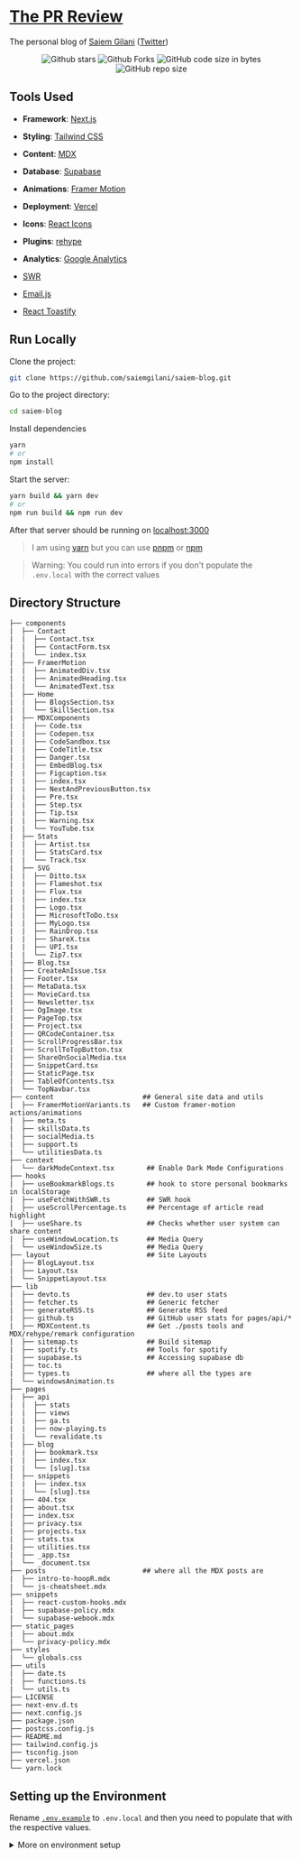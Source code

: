 # [The PR Review](https://saiemgilani.com)

The personal blog of [Saiem Gilani](https://github.com/saiemgilani) ([Twitter](https://twitter.com/saiemgilani))

<div align="center">


  ![Github stars](https://img.shields.io/github/stars/saiemgilani/saiem-blog?style=flat-square)
  ![Github Forks](https://img.shields.io/github/forks/saiemgilani/saiem-blog?style=flat-square)
  ![GitHub code size in bytes](https://img.shields.io/github/languages/code-size/saiemgilani/saiem-blog?style=flat-square)
  ![GitHub repo size](https://img.shields.io/github/repo-size/saiemgilani/saiem-blog?style=flat-square)

</div>

## Tools Used

* **Framework**: [Next.js](https://nextjs.org/)

* **Styling**: [Tailwind CSS](https://tailwindcss.com/)

* **Content**: [MDX](https://github.com/mdx-js/mdx)

* **Database**: [Supabase](https://supabase.com/)

* **Animations**: [Framer Motion](https://framer.com/motion)

* **Deployment**: [Vercel](https://vercel.com)

* **Icons**: [React Icons](https://react-icons.github.io/react-icons/)

* **Plugins**: [rehype](https://github.com/rehypejs/rehype)

* **Analytics**: [Google Analytics](https://analytics.google.com/analytics/web/)

* [SWR](https://swr.vercel.app/)

* [Email.js](https://www.emailjs.com/)

* [React Toastify](https://github.com/fkhadra/react-toastify)


## Run Locally

Clone the project:

```bash
git clone https://github.com/saiemgilani/saiem-blog.git
```

Go to the project directory:

```bash
cd saiem-blog
```

Install dependencies

```bash
yarn
# or
npm install
```

Start the server:

```bash
yarn build && yarn dev
# or
npm run build && npm run dev
```

After that server should be running on [localhost:3000](http://localhost:3000)

> I am using [yarn](https://yarnpkg.com/) but you can use [pnpm](https://pnpm.io/) or [npm](https://www.npmjs.com/)

> Warning: You could run into errors if you don't populate the `.env.local` with the correct values

## Directory Structure

```
├── components
|  ├── Contact
|  |  ├── Contact.tsx
|  |  ├── ContactForm.tsx
|  |  └── index.tsx
|  ├── FramerMotion
|  |  ├── AnimatedDiv.tsx
|  |  ├── AnimatedHeading.tsx
|  |  └── AnimatedText.tsx
|  ├── Home
|  |  ├── BlogsSection.tsx
|  |  └── SkillSection.tsx
|  ├── MDXComponents
|  |  ├── Code.tsx
|  |  ├── Codepen.tsx
|  |  ├── CodeSandbox.tsx
|  |  ├── CodeTitle.tsx
|  |  ├── Danger.tsx
|  |  ├── EmbedBlog.tsx
|  |  ├── Figcaption.tsx
|  |  ├── index.tsx
|  |  ├── NextAndPreviousButton.tsx
|  |  ├── Pre.tsx
|  |  ├── Step.tsx
|  |  ├── Tip.tsx
|  |  ├── Warning.tsx
|  |  └── YouTube.tsx
|  ├── Stats
|  |  ├── Artist.tsx
|  |  ├── StatsCard.tsx
|  |  └── Track.tsx
|  ├── SVG
|  |  ├── Ditto.tsx
|  |  ├── Flameshot.tsx
|  |  ├── Flux.tsx
|  |  ├── index.tsx
|  |  ├── Logo.tsx
|  |  ├── MicrosoftToDo.tsx
|  |  ├── MyLogo.tsx
|  |  ├── RainDrop.tsx
|  |  ├── ShareX.tsx
|  |  ├── UPI.tsx
|  |  └── Zip7.tsx
|  ├── Blog.tsx
|  ├── CreateAnIssue.tsx
|  ├── Footer.tsx
|  ├── MetaData.tsx
|  ├── MovieCard.tsx
|  ├── Newsletter.tsx
|  ├── OgImage.tsx
|  ├── PageTop.tsx
|  ├── Project.tsx
|  ├── QRCodeContainer.tsx
|  ├── ScrollProgressBar.tsx
|  ├── ScrollToTopButton.tsx
|  ├── ShareOnSocialMedia.tsx
|  ├── SnippetCard.tsx
|  ├── StaticPage.tsx
|  ├── TableOfContents.tsx
|  └── TopNavbar.tsx
├── content                      ## General site data and utils
|  ├── FramerMotionVariants.ts   ## Custom framer-motion actions/animations
|  ├── meta.ts
|  ├── skillsData.ts
|  ├── socialMedia.ts
|  ├── support.ts
|  └── utilitiesData.ts
├── context
|  └── darkModeContext.tsx        ## Enable Dark Mode Configurations
├── hooks
|  ├── useBookmarkBlogs.ts        ## hook to store personal bookmarks in localStorage
|  ├── useFetchWithSWR.ts         ## SWR hook
|  ├── useScrollPercentage.ts     ## Percentage of article read highlight
|  ├── useShare.ts                ## Checks whether user system can share content
|  ├── useWindowLocation.ts       ## Media Query
|  └── useWindowSize.ts           ## Media Query
├── layout                        ## Site Layouts
|  ├── BlogLayout.tsx
|  ├── Layout.tsx
|  └── SnippetLayout.tsx
├── lib
|  ├── devto.ts                   ## dev.to user stats
|  ├── fetcher.ts                 ## Generic fetcher
|  ├── generateRSS.ts             ## Generate RSS feed
|  ├── github.ts                  ## GitHub user stats for pages/api/*
|  ├── MDXContent.ts              ## Get ./posts tools and MDX/rehype/remark configuration
|  ├── sitemap.ts                 ## Build sitemap
|  ├── spotify.ts                 ## Tools for spotify
|  ├── supabase.ts                ## Accessing supabase db
|  ├── toc.ts
|  ├── types.ts                   ## where all the types are
|  └── windowsAnimation.ts
├── pages
|  ├── api
|  |  ├── stats
|  |  ├── views
|  |  ├── ga.ts
|  |  ├── now-playing.ts
|  |  └── revalidate.ts
|  ├── blog
|  |  ├── bookmark.tsx
|  |  ├── index.tsx
|  |  └── [slug].tsx
|  ├── snippets
|  |  ├── index.tsx
|  |  └── [slug].tsx
|  ├── 404.tsx
|  ├── about.tsx
|  ├── index.tsx
|  ├── privacy.tsx
|  ├── projects.tsx
|  ├── stats.tsx
|  ├── utilities.tsx
|  ├── _app.tsx
|  └── _document.tsx
├── posts                        ## where all the MDX posts are
|  ├── intro-to-hoopR.mdx
|  └── js-cheatsheet.mdx
├── snippets
|  ├── react-custom-hooks.mdx
|  ├── supabase-policy.mdx
|  └── supabase-webook.mdx
├── static_pages
|  ├── about.mdx
|  └── privacy-policy.mdx
├── styles
|  └── globals.css
├── utils
|  ├── date.ts
|  ├── functions.ts
|  └── utils.ts
├── LICENSE
├── next-env.d.ts
├── next.config.js
├── package.json
├── postcss.config.js
├── README.md
├── tailwind.config.js
├── tsconfig.json
├── vercel.json
└── yarn.lock
```


## Setting up the Environment

Rename [`.env.example`](/.env.example) to `.env.local` and then you need to populate that with the respective values.

<details><summary>  More on environment setup </summary>

* `NEXT_PUBLIC_YOUR_SERVICE_ID`: Go to the [Admin Panel](https://dashboard.emailjs.com/admin) of [emailjs.com](https://emailjs.com). If you haven't already added a service then Click on the **Add Service** Button as shown in the image

    ![](https://i.imgur.com/bK5wzkD.png)

    Then choose any method you want I am using **Gmail**

    ![](https://i.imgur.com/zTrFCNJ.png)

    * Then first click on the **Connect Account and log** in with your Gmail account that you want to use to get the emails from.

    * In the second step click on **Create Service** and then copy the **Service ID** and add this ID to `NEXT_PUBLIC_YOUR_SERVICE_ID` in `.env.local`


    ![](https://i.imgur.com/c8ZkUf5.png)

* `NEXT_PUBLIC_YOUR_TEMPLATE_ID`: To get the Template ID visit the [Email Templates](https://dashboard.emailjs.com/admin/templates) section and click on **Create New Template**.

    ![](https://i.imgur.com/TQLrQuz.png)

    And then you will see a window where you can edit your email template after you are satisfied with your template then click on the Save button in the top right corner.

    ![](https://i.imgur.com/98adqhN.png)

    After that you will have your Template ID as shown in the image below:

    ![](https://i.imgur.com/pcqKu3f.png)

* `NEXT_PUBLIC_YOUR_USER_ID`: To get your User ID, Go to [Account](https://dashboard.emailjs.com/admin/account) and then you will be able to see it:

    ![](https://i.imgur.com/oU3tBiY.png)

* `NEXT_PUBLIC_BLOGS_API`: I am using [Dev.to API](https://developers.forem.com/api) to fetch all the blog stats. You can get this API at the bottom of the [Extensions](https://dev.to/settings/extensions) section.

    ![](https://i.imgur.com/zh7V0ZB.png)

* `NEXT_PUBLIC_GA_MEASUREMENT_ID`: You can follow this [guide](https://support.google.com/analytics/answer/9539598?hl=en) to get your Google Analytics ID and then you will be able to use Google Analytics in this project.

* [**Google Analytics Data API**](https://developers.google.com/analytics/devguides/reporting/data/v1): I am using this API to get the analytics of this website so that I can show how many user visit this site in the last 7 days. In this you will need the value of the following properties:

    * `GA_PROPERTY_ID`

    * `GA_CLIENT_EMAIL`

    * `GA_PRIVATE_KEY`

* [**Supabase Integration**](https://supabase.com/): I am using Supabase with ISR to store all my projects and certificates for now. It provides an API that helps you to access the data. To access that data you need two things:

  * `SUPABASE_URL`: Database URL.
  * `SUPABASE_KEY`: It is safe to be used in a browser context.

  **Steps-**

  * To get these go to [Supabase](https://app.supabase.com/sign-in) and log in with your account.

  * Click on **New Project** and fill all the fields.

  * Click on **Create New Project**.

  * Go to the [Settings](https://app.supabase.com/project/_/settings/general) page in the Dashboard.

  * Click **API** in the sidebar.

  * Find your API **URL** and **anon** key on this page.

  * Now you can [Create table](https://app.supabase.com/project/_/editor) and start using it.

    But before you use this there was one issue I had when I was using this it was returning the empty array ([]). It was because of project policies. By default, no-one has access to the data. To fix that you can do the following:

  * Go to [Policies](https://app.supabase.com/project/_/auth/policies).

  * Select your Project.

  * Click on **New Policy**.

    ![](https://i.imgur.com/RsGd8oW.png)

  * You will be presented with two options. You can choose either one. I chose the 1st option:

    ![](https://i.imgur.com/QDAePUQ.png)

  * After that, you will have four options as shown in the following image. You can choose according to your need. I only need the read access so I went with 1st option.

    ![](https://i.imgur.com/h1hSivF.png)

  * Click on **Use this template**.

  * Click on **Review**.

  * Click on **Save Policy**

    After that, you will be able to access the data using [@supabase/supabase-js](https://www.npmjs.com/package/@supabase/supabase-js). Install it and you just set up your project with Supabase.

* `REVALIDATE_SECRET`: As I am using [Supabase](https://supabase.com/), It has a feature called [webhooks](https://supabase.com/docs/guides/database/webhooks) which allow you to send real-time data from your database to another system whenever a table event occurs. So I am using it to revalidate my `projects` and `certificates` page. For that I am providing a custom secret value to verify that request is coming from authenticated source. Let's create webhook:
  * Go to [webhooks](https://app.supabase.com/project/_/database/hooks) page.
  * Click on **Create a new hook**
  * Enter the name of the function hook (example: `update_projects`)

    ![](https://i.imgur.com/QAYIkKZ.png)

  * Choose your table from the dropdown list

    ![](https://i.imgur.com/Hspecbe.png)

  * Select events which will trigger this function hook

    ![](https://i.imgur.com/OYq1qcg.png)

  * Now Choose POST method and enter the revalidate URL (request will be sent to this URL)

    ![](https://i.imgur.com/9gVJ0pO.png)

  *  Then add two HTTP Params `secret` and `revalidateUrl`

    ![](https://i.imgur.com/Mw1Ia0o.png)

  * Now add this secret to your `env.local` and it will update the page when you made some changes to your supabase database.
  * `pages/api/revalidate.ts` is using `revalidateUrl` to update the page with new data.

</details>